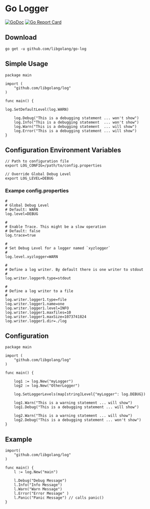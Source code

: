 # Go Logger

[![GoDoc](https://godoc.org/github.com/libgolang/log?status.svg)](https://godoc.org/github.com/libgolang/log)
[![Go Report Card](https://goreportcard.com/badge/github.com/libgolang/log)](https://goreportcard.com/report/github.com/libgolang/log)



## Download

    go get -u github.com/libgolang/go-log


## Simple Usage

    package main
    
    import (
    	"github.com/libgolang/log"
    )
    
    func main() {
	
	log.SetDefaultLevel(log.WARN)
	
    	log.Debug("This is a debugging statement ... won't show")
    	log.Info("This is a debugging statement  ... won't show")
    	log.Warn("This is a debugging statement  ... will show")
    	log.Error("This is a debugging statement ... will show")
    }

## Configuration Environment Variables

    // Path to configuration file
    export LOG_CONFIG=/path/to/config.properties

    // Override Global Debug Level
    export LOG_LEVEL=DEBUG

### Exampe config.properties

    #
    # Global Debug Level
    # Default: WARN
    log.level=DEBUG

    #
    # Enable Trace. This might be a slow operation
    # Default: false
    log.trace=true

    #
    # Set Debug Level for a logger named `xyzlogger`
    #
    log.level.xyzlogger=WARN

    #
    # Define a log writer. By default there is one writer to stdout
    #
    log.writer.logger0.type=stdout
    
    #
    # Define a log writer to a file
    #
    log.writer.logger1.type=file
    log.writer.logger1.name=one
    log.writer.logger1.level=INFO
    log.writer.logger1.maxfiles=10
    log.writer.logger1.maxSize=1073741824
    log.writer.logger1.dir=./log
    

## Configuration


    package main
    
    import (
    	"github.com/libgolang/log"
    )
    
    func main() {
    
    	log1 := log.New("myLogger")
    	log2 := log.New("OtherLogger")
    
    	log.SetLoggerLevels(map[string]Level{"myLogger": log.DEBUG})
    
    	log1.Warn("This is a warning statement ... will show")
    	log1.Debug("This is a debugging statement ... will show")
    
    	log2.Warn("This is a warning statement ... will show")
    	log2.Debug("This is a debugging statement ... won't show")
    }



## Example

    import(
        "github.com/libgolang/log"
    ) 
     
    func main() {
        l := log.New("main")

        l.Debug("Debug Message")
        l.Info("Info Message")
        l.Warn("Warn Message")
        l.Error("Error Message" )
        l.Panic("Panic Message") // calls panic()
    }


		   
